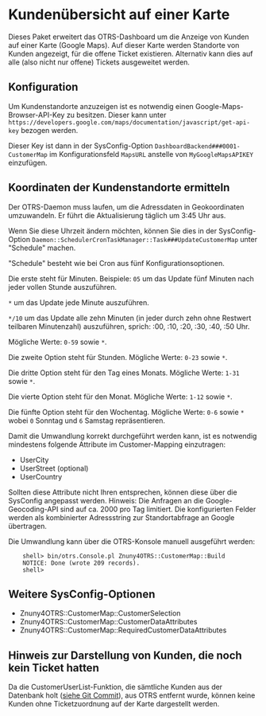 # Kundenübersicht auf einer Karte

Dieses Paket erweitert das OTRS-Dashboard um die Anzeige von Kunden auf einer Karte (Google Maps).
Auf dieser Karte werden Standorte von Kunden angezeigt, für die offene Ticket existieren. Alternativ kann dies auf alle (also nicht nur offene) Tickets ausgeweitet werden.

## Konfiguration

Um Kundenstandorte anzuzeigen ist es notwendig einen Google-Maps-Browser-API-Key zu besitzen.
Dieser kann unter `https://developers.google.com/maps/documentation/javascript/get-api-key` bezogen werden.

Dieser Key ist dann in der SysConfig-Option `DashboardBackend###0001-CustomerMap` im Konfigurationsfeld `MapsURL` anstelle von `MyGoogleMapsAPIKEY` einzufügen.

## Koordinaten der Kundenstandorte ermitteln

Der OTRS-Daemon muss laufen, um die Adressdaten in Geokoordinaten umzuwandeln. Er führt die Aktualisierung täglich um 3:45 Uhr aus.

Wenn Sie diese Uhrzeit ändern möchten, können Sie dies in der SysConfig-Option `Daemon::SchedulerCronTaskManager::Task###UpdateCustomerMap` unter "Schedule" machen.

"Schedule" besteht wie bei Cron aus fünf Konfigurationsoptionen.

Die erste steht für Minuten.
Beispiele:
`05` um das Update fünf Minuten nach jeder vollen Stunde auszuführen.

`*` um das Update jede Minute auszuführen.

`*/10` um das Update alle zehn Minuten (in jeder durch zehn ohne Restwert teilbaren Minutenzahl) auszuführen, sprich: :00, :10, :20, :30, :40, :50 Uhr.

Mögliche Werte: `0-59` sowie `*`.

Die zweite Option steht für Stunden. Mögliche Werte: `0-23` sowie `*`.

Die dritte Option steht für den Tag eines Monats. Mögliche Werte: `1-31` sowie `*`.

Die vierte Option steht für den Monat. Mögliche Werte: `1-12` sowie `*`.

Die fünfte Option steht für den Wochentag. Mögliche Werte: `0-6`  sowie `*` wobei `0` Sonntag und `6` Samstag repräsentieren.

Damit die Umwandlung korrekt durchgeführt werden kann, ist es notwendig
mindestens folgende Attribute im Customer-Mapping einzutragen:

 - UserCity
 - UserStreet (optional)
 - UserCountry

Sollten diese Attribute nicht Ihren entsprechen, können diese über die SysConfig angepasst werden.
Hinweis:
Die Anfragen an die Google-Geocoding-API sind auf ca. 2000 pro Tag limitiert.
Die konfigurierten Felder werden als kombinierter Adressstring zur Standortabfrage an Google übertragen.

Die Umwandlung kann über die OTRS-Konsole manuell ausgeführt werden:

```
    shell> bin/otrs.Console.pl Znuny4OTRS::CustomerMap::Build
    NOTICE: Done (wrote 209 records).
    shell>
```

## Weitere SysConfig-Optionen

 - Znuny4OTRS::CustomerMap::CustomerSelection
 - Znuny4OTRS::CustomerMap::CustomerDataAttributes
 - Znuny4OTRS::CustomerMap::RequiredCustomerDataAttributes

## Hinweis zur Darstellung von Kunden, die noch kein Ticket hatten
Da die CustomerUserList-Funktion, die sämtliche Kunden aus der Datenbank holt ([siehe Git Commit](https://github.com/OTRS/otrs/commit/3a59683b3cd8cf5c1008150706d23677116736fc)), aus OTRS entfernt wurde, können keine Kunden ohne Ticketzuordnung auf der Karte dargestellt werden.
